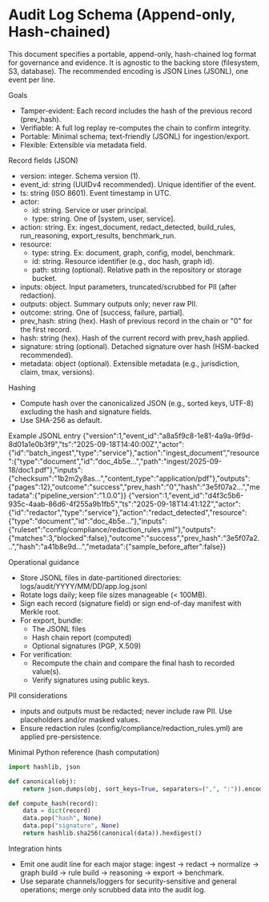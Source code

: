 # Audit Log Schema (Append-only, Hash-chained)

This document specifies a portable, append-only, hash-chained log format for governance and evidence. It is agnostic to the backing store (filesystem, S3, database). The recommended encoding is JSON Lines (JSONL), one event per line.

Goals
- Tamper-evident: Each record includes the hash of the previous record (prev_hash).
- Verifiable: A full log replay re-computes the chain to confirm integrity.
- Portable: Minimal schema; text-friendly (JSONL) for ingestion/export.
- Flexible: Extensible via metadata field.

Record fields (JSON)
- version: integer. Schema version (1).
- event_id: string (UUIDv4 recommended). Unique identifier of the event.
- ts: string (ISO 8601). Event timestamp in UTC.
- actor:
  - id: string. Service or user principal.
  - type: string. One of [system, user, service].
- action: string. Ex: ingest_document, redact_detected, build_rules, run_reasoning, export_results, benchmark_run.
- resource:
  - type: string. Ex: document, graph, config, model, benchmark.
  - id: string. Resource identifier (e.g., doc hash, graph id).
  - path: string (optional). Relative path in the repository or storage bucket.
- inputs: object. Input parameters, truncated/scrubbed for PII (after redaction).
- outputs: object. Summary outputs only; never raw PII.
- outcome: string. One of [success, failure, partial].
- prev_hash: string (hex). Hash of previous record in the chain or "0" for the first record.
- hash: string (hex). Hash of the current record with prev_hash applied.
- signature: string (optional). Detached signature over hash (HSM-backed recommended).
- metadata: object (optional). Extensible metadata (e.g., jurisdiction, claim, tmax, versions).

Hashing
- Compute hash over the canonicalized JSON (e.g., sorted keys, UTF-8) excluding the hash and signature fields.
- Use SHA-256 as default.

Example JSONL entry
{"version":1,"event_id":"a8a5f9c8-1e81-4a9a-9f9d-8d01a1e0b3f9","ts":"2025-09-18T14:40:00Z","actor":{"id":"batch_ingest","type":"service"},"action":"ingest_document","resource":{"type":"document","id":"doc_4b5e...","path":"ingest/2025-09-18/doc1.pdf"},"inputs":{"checksum":"1b2m2y8as...","content_type":"application/pdf"},"outputs":{"pages":12},"outcome":"success","prev_hash":"0","hash":"3e5f07a2...","metadata":{"pipeline_version":"1.0.0"}}
{"version":1,"event_id":"d4f3c5b6-935c-4aab-86d6-4f255a9b1fb5","ts":"2025-09-18T14:41:12Z","actor":{"id":"redactor","type":"service"},"action":"redact_detected","resource":{"type":"document","id":"doc_4b5e..."},"inputs":{"ruleset":"config/compliance/redaction_rules.yml"},"outputs":{"matches":3,"blocked":false},"outcome":"success","prev_hash":"3e5f07a2...","hash":"a41b8e9d...","metadata":{"sample_before_after":false}}

Operational guidance
- Store JSONL files in date-partitioned directories: logs/audit/YYYY/MM/DD/app.log.jsonl
- Rotate logs daily; keep file sizes manageable (< 100MB).
- Sign each record (signature field) or sign end-of-day manifest with Merkle root.
- For export, bundle:
  - The JSONL files
  - Hash chain report (computed)
  - Optional signatures (PGP, X.509)
- For verification:
  - Recompute the chain and compare the final hash to recorded value(s).
  - Verify signatures using public keys.

PII considerations
- inputs and outputs must be redacted; never include raw PII. Use placeholders and/or masked values.
- Ensure redaction rules (config/compliance/redaction_rules.yml) are applied pre-persistence.

Minimal Python reference (hash computation)
```python
import hashlib, json

def canonical(obj):
    return json.dumps(obj, sort_keys=True, separators=(",", ":")).encode("utf-8")

def compute_hash(record):
    data = dict(record)
    data.pop("hash", None)
    data.pop("signature", None)
    return hashlib.sha256(canonical(data)).hexdigest()
```

Integration hints
- Emit one audit line for each major stage: ingest → redact → normalize → graph build → rule build → reasoning → export → benchmark.
- Use separate channels/loggers for security-sensitive and general operations; merge only scrubbed data into the audit log.